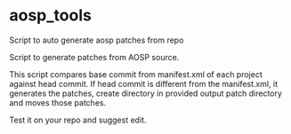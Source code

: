 # aosp_tools
Script to auto generate aosp patches from repo

Script to generate patches from AOSP source.

This script compares base commit from manifest.xml of each project against head commit. If head commit is different from the manifest.xml, it generates the patches, create directory in provided output patch directory and moves those patches.

Test it on your repo and suggest edit.
